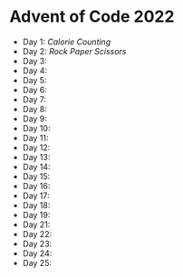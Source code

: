 # Advent of Code 2022

- Day 1: _Calorie Counting_
- Day 2: _Rock Paper Scissors_
- Day 3:
- Day 4:
- Day 5:
- Day 6:
- Day 7:
- Day 8:
- Day 9:
- Day 10:
- Day 11:
- Day 12:
- Day 13:
- Day 14:
- Day 15:
- Day 16:
- Day 17:
- Day 18:
- Day 19:
- Day 21:
- Day 22:
- Day 23:
- Day 24:
- Day 25: